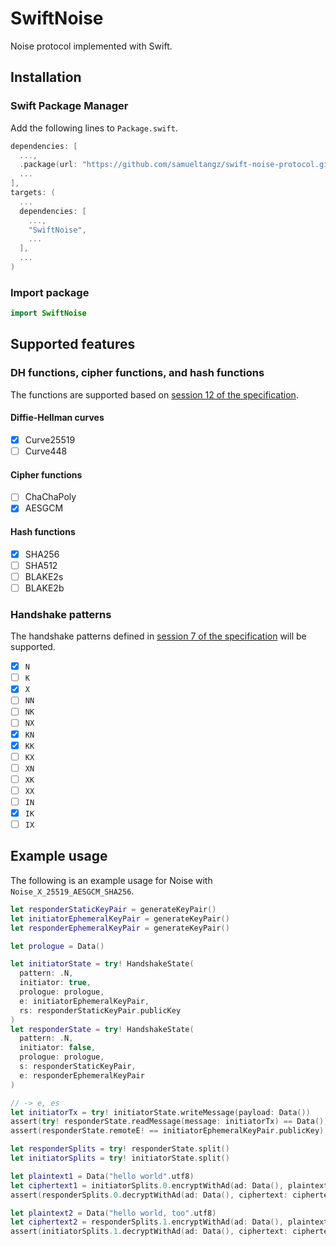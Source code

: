 # SwiftNoise

Noise protocol implemented with Swift.

## Installation

### Swift Package Manager

Add the following lines to `Package.swift`.

```swift
dependencies: [
  ...,
  .package(url: "https://github.com/samueltangz/swift-noise-protocol.git", from: "0.2.1")
  ...
],
targets: (
  ...
  dependencies: [
    ...,
    "SwiftNoise",
    ...
  ],
  ...
)
```

### Import package

```swift
import SwiftNoise
```



## Supported features

### DH functions, cipher functions, and hash functions

The functions are supported based on [session 12 of the specification](https://noiseprotocol.org/noise.html#dh-functions-cipher-functions-and-hash-functions).

#### Diffie-Hellman curves

* [X] Curve25519
* [ ] Curve448

#### Cipher functions

* [ ] ChaChaPoly
* [X] AESGCM

#### Hash functions

* [X] SHA256
* [ ] SHA512
* [ ] BLAKE2s
* [ ] BLAKE2b

### Handshake patterns

The handshake patterns defined in [session 7 of the specification](https://noiseprotocol.org/noise.html#handshake-patterns) will be supported.

* [X] `N`
* [ ] `K`
* [X] `X`
* [ ] `NN`
* [ ] `NK`
* [ ] `NX`
* [X] `KN`
* [X] `KK`
* [ ] `KX`
* [ ] `XN`
* [ ] `XK`
* [ ] `XX`
* [ ] `IN`
* [X] `IK`
* [ ] `IX`
  
## Example usage

The following is an example usage for Noise with `Noise_X_25519_AESGCM_SHA256`.

```swift
let responderStaticKeyPair = generateKeyPair()
let initiatorEphemeralKeyPair = generateKeyPair()
let responderEphemeralKeyPair = generateKeyPair()

let prologue = Data()

let initiatorState = try! HandshakeState(
  pattern: .N,
  initiator: true,
  prologue: prologue,
  e: initiatorEphemeralKeyPair,
  rs: responderStaticKeyPair.publicKey
)
let responderState = try! HandshakeState(
  pattern: .N,
  initiator: false,
  prologue: prologue,
  s: responderStaticKeyPair,
  e: responderEphemeralKeyPair
)

// -> e, es
let initiatorTx = try! initiatorState.writeMessage(payload: Data())
assert(try! responderState.readMessage(message: initiatorTx) == Data())
assert(responderState.remoteE! == initiatorEphemeralKeyPair.publicKey)

let responderSplits = try! responderState.split()
let initiatorSplits = try! initiatorState.split()

let plaintext1 = Data("hello world".utf8)
let ciphertext1 = initiatorSplits.0.encryptWithAd(ad: Data(), plaintext: plaintext1)
assert(responderSplits.0.decryptWithAd(ad: Data(), ciphertext: ciphertext1) == plaintext1)

let plaintext2 = Data("hello world, too".utf8)
let ciphertext2 = responderSplits.1.encryptWithAd(ad: Data(), plaintext: plaintext2)
assert(initiatorSplits.1.decryptWithAd(ad: Data(), ciphertext: ciphertext2) == plaintext2)
```